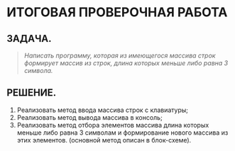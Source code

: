 # ИТОГОВАЯ ПРОВЕРОЧНАЯ РАБОТА
## ЗАДАЧА.
>*Написать программу, которая из имеющегося массива строк формирует массив из строк, длина которых меньше либо равна 3 символа.*
## РЕШЕНИЕ.
1. Реализовать метод ввода массива строк с клавиатуры;
2. Реализовать метод вывода массива в консоль;
3. Реализовать метод отбора элементов массива длина которых меньше либо равна 3 символам и формирование нового массива из этих элементов. (основной метод описан в блок-схеме).